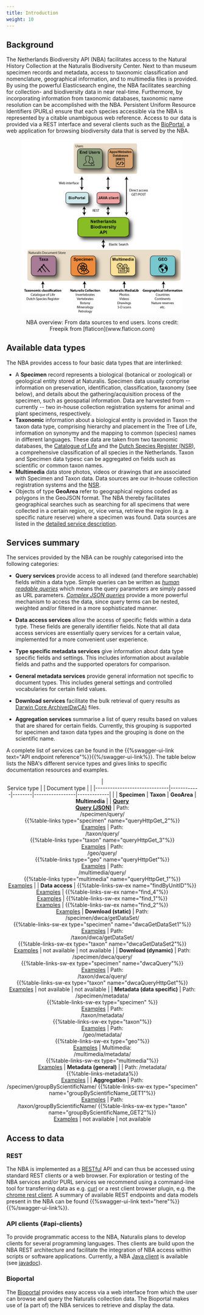 ```yaml
---
title: Introduction
weight: 10
---
```


## Background
The Netherlands Biodiversity API (NBA) facilitates access to the Natural
History Collection at the Naturalis Biodiversity Center. Next to than
museum specimen records and metadata, access to taxonomic
classification and nomenclature, geographical information, and to
multimedia files is provided. By using the powerful Elasticsearch
engine, the NBA facilitates searching for collection- and biodiversity
data in near real-time. Furthermore, by incorporating information from
taxonomic databases, taxonomic name resolution can be accomplished
with the NBA.  Persistent Uniform Resource Identifiers (PURLs) ensure
that each species accessible via the NBA is represented by a citable
unambiguous web reference. Access to our data is provided via a REST
interface and several clients such as the
[BioPortal](http://bioportal.naturalis.nl/"), a web application for
browsing biodiversity data that is served by the NBA.

<figure> <div style="text-align: center;"> <p><img
src="https://github.com/naturalis/nba-docs/raw/V2_master/static/images/overview.png"
align="center" alt="overview" width=500> <figcaption>NBA overview:
From data sources to end users. Icons credit: Freepik from
[flaticon](www.flaticon.com)</figcaption> </div> </figure>


## Available data types 
The NBA provides access to four basic data
types that are interlinked:

* A **Specimen** record represents a biological (botanical or
  zoological) or geological entity stored at Naturalis. Specimen data
  usually comprise information on preservation, identification,
  classification, taxonomy (see below), and details about the
  gathering/acquisition process of the specimen, such as geospatial
  information. Data are harvested from -- currently -- two in-house
  collection registration systems for animal and plant specimens,
  respectively.
* **Taxonomic** information about a biological entity is provided in
  Taxon the taxon data type, comprising hierarchy and placement in the
  Tree of Life, information on synonymy and the mapping to common
  (species) names in different languages. These data are taken from
  two taxonomic databases, the
  [Catalogue of Life](http://www.catalogueoflife.org/) and the
  [Dutch Species Register (NSR)](http://www.nederlandsesoorten.nl/), a
  comprehensive classification of all species in the
  Netherlands. Taxon and Specimen data typesc can be aggregated on
  fields such as scientific or common taxon names.
* **Multimedia** data store photos, videos or drawings that are
  associated with Specimen and Taxon data.  Data sources are our
  in-house collection registration systems and the
  [NSR](http://www.nederlandsesoorten.nl/).
* Objects of type **GeoArea** refer to geographical regions coded as
  polygons in the GeoJSON format.  The NBA thereby facilitates
  geographical searches such as searching for all specimens that were
  collected in a certain region, or, vice versa, retrieve the region
  (e.g. a specific nature reserve) where a specimen was found. Data
  sources are listed in the
  [detailed service description](/doc-spec-services/geo/#geo-sources).

## Services summary 
The services provided by the NBA can be roughly
categorised into the following categories:

* **Query services** provide access to all indexed (and therefore
  searchable) fields within a data type. Simple queries can be written
  as [*human readable queries*](/quickstart/#human-readable) which
  means the query parameters are simply passed as URL
  parameters. [*Complex JSON queries*](/advanced-queries/#queryspec)
  provide a more powerful mechanism to access the data, since query
  terms can be nested, weighted and/or filtered in a more
  sophisticated manner.

* **Data access services** allow the access of specific fields within
  a data type. These fields are generally identifier fields. Note that
  all data access services are essentially query services for a
  certain value, implemented for a more convenient user experience.

* **Type specific metadata services** give information about data type
  specific fields and settings. This includes information about
  available fields and paths and the supported operators for comparison.

* **General metadata services** provide general information not
  specific to document types. This includes general settings and
  controlled vocabularies for certain field values.

* **Download services** facilitate the bulk retrieval of query results
  as
  [Darwin Core Archive(DwCA)](https://en.wikipedia.org/wiki/Darwin_Core_Archive)
  files.

* **Aggregation services** summarise a list of query results based on
  values that are shared for certain fields. Currently, this grouping
  is supported for specimen and taxon data types and the grouping is
  done on the scientific name. 


A complete list of services can be found in the {{%swagger-ui-link
text="API endpoint reference"%}}{{%/swagger-ui-link%}}.  The table
below lists the NBA's different service types and gives links to
specific documentation resources and examples.

<center>

| <br> Service type |  | Document type |            | 
|------------------------------|------------|--------|-----------------|-------------|
|                         |  **Specimen**  | **Taxon**  | **GeoArea**  | **Multimedia**  |
| [**Query**](/quickstart/#human-readable)<br>[**Query (JSON)**](/advanced-queries/#queryspec) | Path:<br> /specimen/query/<br>  {{%table-links type="specimen" name="queryHttpGet_2"%}} <br> [Examples](/doc-spec-services/specimen)  | Path:<br> /taxon/query/<br> {{%table-links type="taxon" name="queryHttpGet_3"%}} <br> [Examples](/doc-spec-services/taxon)  | Path: <br> /geo/query/<br>{{%table-links type="geo" name="queryHttpGet"%}}<br>[Examples](/doc-spec-services/geo) |  Path: <br> /multimedia/query/<br> {{%table-links type="multimedia" name="queryHttpGet_1"%}}<br>[Examples](/doc-spec-services/multimedia)                |
| **Data access** | {{%table-links-sw-ex name="findByUnitID"%}}<br>[Examples](/doc-spec-services/specimen) | {{%table-links-sw-ex name="find_4"%}}<br>[Examples](/doc-spec-services/taxon ) | {{%table-links-sw-ex name="find_1"%}}<br>[Examples](/doc-spec-services/geo) | {{%table-links-sw-ex name="find_2"%}}<br>[Examples](/doc-spec-services/multimedia)
| **Download (static)**  | Path: <br> /specimen/dwca/getDataSet/<br> {{%table-links-sw-ex type="specimen" name="dwcaGetDataSet1"%}}<br>[Examples](/doc-spec-services/specimen#dl) | Path: <br> /taxon/dwca/getDataSet/ <br> {{%table-links-sw-ex type="taxon" name="dwcaGetDataSet2"%}}<br>[Examples](/doc-spec-services/taxon#dl) | not available | not available |
| **Download (dynamic)**  | Path: <br> /specimen/dwca/query/<br> {{%table-links-sw-ex type="specimen" name="dwcaQuery"%}}<br>[Examples](/doc-spec-services/specimen#dl) | Path: <br> /taxon/dwca/query/<br> {{%table-links-sw-ex type="taxon" name="dwcaQueryHttpGet"%}}<br>[Examples](/doc-spec-services/taxon#dl) | not available | not available |
| **Metadata (data specific)** | Path: <br>/specimen/metadata/ <br> {{%table-links-sw-ex type="specimen" %}}<br>[Examples](/doc-spec-services/specimen#md) | Path: <br>/taxon/metadata/ <br> {{%table-links-sw-ex type="taxon"%}}<br>[Examples](/doc-spec-services/taxon#md) | Path: <br>/geo/metadata/  <br> {{%table-links-sw-ex type="geo"%}} <br>[Examples](/doc-spec-services/geo#md) | Multimedia: <br>/multimedia/metadata/  <br> {{%table-links-sw-ex type="multimedia"%}}<br>[Examples](/doc-spec-services/multimedia#md)
| **Metadata (general)** | | Path: /metadata/ <br> {{%table-links-metadata%}}<br>[Examples](/doc-spec-services/metadata) |
| **Aggregation** | Path: <br> /specimen/groupByScientificName/ {{%table-links-sw-ex type="specimen" name="groupByScientificName_GET1"%}}<br>[Examples](/advanced-queries/#agg) | Path: <br> /taxon/groupByScientificName/ {{%table-links-sw-ex type="taxon" name="groupByScientificName_GET2"%}}<br>[Examples](/advanced-queries/#agg) | not available | not available

</center>

## Access to data
### REST
The NBA is implemented as a
[RESTful](https://en.wikipedia.org/wiki/Representational_state_transfer)
API and can thus be accessed using standard REST clients or a web
browser. For exploration or testing of the NBA services and/or PURL
services we recommend using a command-line tool for transferring data
as e.g. [curl](https://curl.haxx.se/) or a rest client browser 
plugin, e.g. the [chrome rest client](https://advancedrestclient.com/).
A summary of available REST endpoints and data models present in the NBA
can be found {{%swagger-ui-link text="here"%}}{{%/swagger-ui-link%}}.

### API clients {#api-clients} 
To provide programmatic access to the NBA, Naturalis plans to develop
clients for several programming languages. Thes clients are build upon
the NBA REST architecture and facilitate the integration of NBA access
within scripts or software applications.  Currently, a NBA
[Java client](https://github.com/naturalis/naturalis_data_api) is
available (see
[javadoc](http://naturalis.github.io/naturalis_data_api/javadoc/v2/client/)).

### Bioportal
The [Bioportal](http://bioportal.naturalis.nl/) provides easy access
via a web interface from which the user can browse and query the
Naturalis collection data. The Bioportal makes use of (a part of) the
NBA services to retrieve and display the data.

